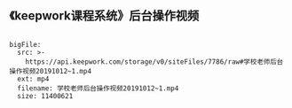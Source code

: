 ## 《keepwork课程系统》后台操作视频




```@BigFile

bigFile:
  src: >-
    https://api.keepwork.com/storage/v0/siteFiles/7786/raw#学校老师后台操作视频20191012~1.mp4
  ext: mp4
  filename: 学校老师后台操作视频20191012~1.mp4
  size: 11400621
          
```